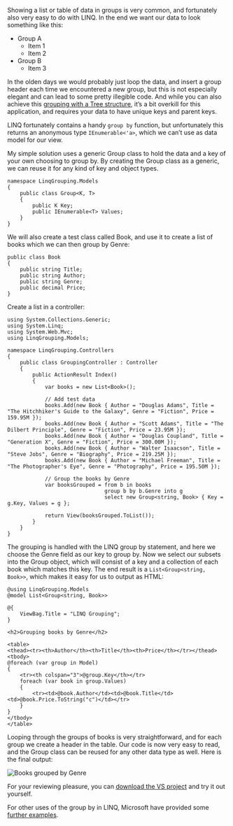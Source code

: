 Showing a list or table of data in groups is very common, and fortunately also very easy to do with LINQ. In the end we want our data to look something like this:

<!-- more-->

- Group A
  - Item 1
  - Item 2
- Group B
  - Item 3

In the olden days we would probably just loop the data, and insert a group header each time we encountered a new group, but this is not especially elegant and can lead to some pretty illegible code. And while you can also achieve this [grouping with a Tree structure](mapping-relational-table-data-to-a-tree-structure-in-mvc.html "Mapping relational table data to a tree structure in MVC"), it’s a bit overkill for this application, and requires your data to have unique keys and parent keys.

LINQ fortunately contains a handy `group by` function, but unfortunately this returns an anonymous type `IEnumerable<'a>`, which we can’t use as data model for our view.

My simple solution uses a generic Group class to hold the data and a key of your own choosing to group by. By creating the Group class as a generic, we can reuse it for any kind of key and object types.

    namespace LinqGrouping.Models
    {
        public class Group<K, T>
        {
            public K Key;
            public IEnumerable<T> Values;
        }
    }

We will also create a test class called Book, and use it to create a list of books which we can then group by Genre:

    public class Book
    {
        public string Title;
        public string Author;
        public string Genre;
        public decimal Price;
    }

Create a list in a controller:

    using System.Collections.Generic;
    using System.Linq;
    using System.Web.Mvc;
    using LinqGrouping.Models;

    namespace LinqGrouping.Controllers
    {
        public class GroupingController : Controller
        {
            public ActionResult Index()
            {
                var books = new List<Book>();

                // Add test data
                books.Add(new Book { Author = "Douglas Adams", Title = "The Hitchhiker's Guide to the Galaxy", Genre = "Fiction", Price = 159.95M });
                books.Add(new Book { Author = "Scott Adams", Title = "The Dilbert Principle", Genre = "Fiction", Price = 23.95M });
                books.Add(new Book { Author = "Douglas Coupland", Title = "Generation X", Genre = "Fiction", Price = 300.00M });
                books.Add(new Book { Author = "Walter Isaacson", Title = "Steve Jobs", Genre = "Biography", Price = 219.25M });
                books.Add(new Book { Author = "Michael Freeman", Title = "The Photographer's Eye", Genre = "Photography", Price = 195.50M });

                // Group the books by Genre
                var booksGrouped = from b in books
                                   group b by b.Genre into g
                                   select new Group<string, Book> { Key = g.Key, Values = g };

                return View(booksGrouped.ToList());
            }
        }
    }

The grouping is handled with the LINQ group by statement, and here we choose the Genre field as our key to group by. Now we select our subsets into the Group object, which will consist of a key and a collection of each book which matches this key. The end result is a `List<Group<string, Book>>`, which makes it easy for us to output as HTML:

    @using LinqGrouping.Models
    @model List<Group<string, Book>>

    @{
        ViewBag.Title = "LINQ Grouping";
    }

    <h2>Grouping books by Genre</h2>

    <table>
    <thead><tr><th>Author</th><th>Title</th><th>Price</th></tr></thead>
    <tbody>
    @foreach (var group in Model)
    {
        <tr><th colspan="3">@group.Key</th></tr>
        foreach (var book in group.Values)
        {
            <tr><td>@book.Author</td><td>@book.Title</td><td>@book.Price.ToString("c")</td></tr>
        }
    }
    </tbody>
    </table>

Looping through the groups of books is very straightforward, and for each group we create a header in the table. Our code is now very easy to read, and the Group class can be reused for any other data type as well. Here is the final output:

![Books grouped by Genre](/images/blog/grouping-data-with-linq-and-mvc/Output.png)

For your reviewing pleasure, you can [download the VS project](/images/blog/grouping-data-with-linq-and-mvc/LinqGrouping.zip) and try it out yourself.

For other uses of the group by in LINQ, Microsoft have provided some [further examples](http://code.msdn.microsoft.com/LINQ-to-DataSets-Grouping-c62703ea).

